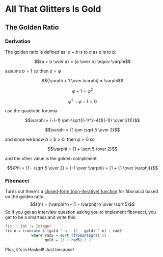 # All That Glitters Is Gold

## The Golden Ratio

### Derivation

The golden ratio is defined as: $a+b$ is to $a$ as $a$ is to $b$:

$${a + b \over a} = {a \over b} \equiv \varphi$$

assume $b = 1$ so then $a = \varphi$

$${\varphi + 1 \over \varphi} = \varphi$$

$$\varphi + 1 = \varphi^2$$

$$\varphi^2 - \varphi - 1 = 0$$

use the quadratic forumla

$$\varphi = {-(-1) \pm \sqrt{(-1)^2-4(1)(-1)} \over 2(1)}$$

$$\varphi = {1 \pm \sqrt 5 \over 2}$$

and since we know $a > b > 0$, then $\varphi > 0$ so

$$\varphi = {1 + \sqrt 5 \over 2}$$

and the other value is the golden compliment

$$\Phi = {1 - \sqrt 5 \over 2} = {-1 \over \varphi} = {1 + {1 \over \varphi}}$$

### Fibonacci

Turns out there's a [closed-form (non-iterative) function](http://mathworld.wolfram.com/BinetsFibonacciNumberFormula.html) for fibonacci based on the golden ratio:
$$f(n) = {\varphi^n - (1 - \varphi)^n \over \sqrt 5}$$
So if you get an interview question asking you to implement fibonacci, you get to be a smartass and write this:

```haskell
fib :: Int -> Integer
fib n = truncate $ (gold ^ n - (1 - gold) ^ n) / rad5
            where rad5 = sqrt (fromIntegral 5)
                  gold = (1 + rad5) / 2
```

Plus, it's in Haskell! Just because!